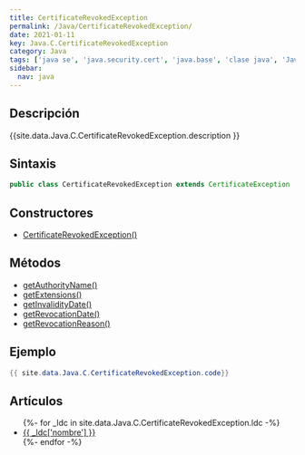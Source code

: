 ```yaml
---
title: CertificateRevokedException
permalink: /Java/CertificateRevokedException/
date: 2021-01-11
key: Java.C.CertificateRevokedException
category: Java
tags: ['java se', 'java.security.cert', 'java.base', 'clase java', 'Java 1.7']
sidebar: 
  nav: java
---
```


## Descripción
{{site.data.Java.C.CertificateRevokedException.description }}

## Sintaxis
~~~java
public class CertificateRevokedException extends CertificateException
~~~

## Constructores
* [CertificateRevokedException()](/Java/CertificateRevokedException/CertificateRevokedException/)

## Métodos
* [getAuthorityName()](/Java/CertificateRevokedException/getAuthorityName/)
* [getExtensions()](/Java/CertificateRevokedException/getExtensions/)
* [getInvalidityDate()](/Java/CertificateRevokedException/getInvalidityDate/)
* [getRevocationDate()](/Java/CertificateRevokedException/getRevocationDate/)
* [getRevocationReason()](/Java/CertificateRevokedException/getRevocationReason/)

## Ejemplo
~~~java
{{ site.data.Java.C.CertificateRevokedException.code}}
~~~

## Artículos
<ul>
{%- for _ldc in site.data.Java.C.CertificateRevokedException.ldc -%}
   <li>
       <a href="{{_ldc['url'] }}">{{ _ldc['nombre'] }}</a>
   </li>
{%- endfor -%}
</ul>
